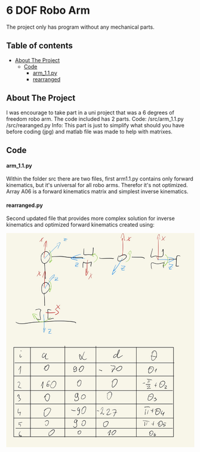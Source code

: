 # 6 DOF Robo Arm
The project only has program without any mechanical parts.

## Table of contents
- [About The Project](#about-the-project)
    - [Code](#code)
        - [arm_1.1.py](#arm_1.1.py)
        - [rearranged](#rearranged.py)

## About The Project
I was encourage to take part in a uni project that was a 6 degrees of freedom robo arm. The code included has 2 parts.
Code:
/src/arm_1.1.py
/src/rearanged.py
Info:
This part is just to simplify what should you have before coding (jpg) and matlab file was made to help with matrixes.

## Code
#### arm_1.1.py
Within the folder src there are two files, first arm1.1.py contains only forward kinematics, but it's universal for all robo arms. Therefor it's not optimized.
Array A06 is a forward kinematics matrix and simplest inverse kinematics.

#### rearranged.py
Second updated file that provides more complex solution for inverse kinematics and optimized forward kinematics created using:

<p align="center" width="100%">
    <img src="info/Axis_rotations.jpg">
</p>